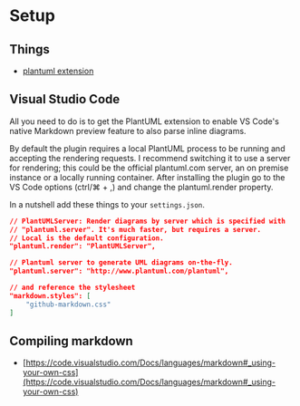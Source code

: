 # Setup

## Things

- [plantuml extension](https://marketplace.visualstudio.com/items?itemName=jebbs.plantuml)

## Visual Studio Code

All you need to do is to get the PlantUML extension to enable VS Code's native Markdown preview feature to also parse inline diagrams.

By default the plugin requires a local PlantUML process to be running and accepting the rendering requests. I recommend switching it to use a server for rendering; this could be the official plantuml.com server, an on premise instance or a locally running container. After installing the plugin go to the VS Code options (ctrl/⌘ + ,) and change the plantuml.render property.

In a nutshell add these things to your `settings.json`.

```json
// PlantUMLServer: Render diagrams by server which is specified with 
// "plantuml.server". It's much faster, but requires a server.
// Local is the default configuration.
"plantuml.render": "PlantUMLServer",

// Plantuml server to generate UML diagrams on-the-fly.
"plantuml.server": "http://www.plantuml.com/plantuml",

// and reference the stylesheet
"markdown.styles": [
    "github-markdown.css"
]
```

## Compiling markdown

- [https://code.visualstudio.com/Docs/languages/markdown#_using-your-own-css](https://code.visualstudio.com/Docs/languages/markdown#_using-your-own-css)
